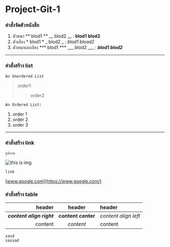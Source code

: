 # Project-Git-1

### คำสั่งจัดตัวหนังสือ

1. ตัวหนา ** blod1 ** __ blod2 __ : **blod1** __blod2__
2. ตัวเอียง * blod1 *  _ blod2 _ : *blod1* _bload2_
3. ตัวหนาและเอียง *** blod1 *** ___ blod2 ___ : ***blod1*** ___blod2___   


***

### คำสั่งสร้าง list

    An Unordered List
> order1
>> order2

    An Ordered List:
    
1.  order 1
2.  order 2
3.  order 3

***

### คำสั่งสร้าง link
    รูปภาพ
![this is img](https://cdn.pixabay.com/photo/2016/05/21/18/58/vase-1407224_960_720.jpg)

    link
[www.google.com](https://www.google.com/)

### คำสั่งสร้าง table

| header | header |header
----:|:----: |:----
|***content align right*** | **content center** | *content align left* |
| content | *content* | content |



    sasd
    sassad
